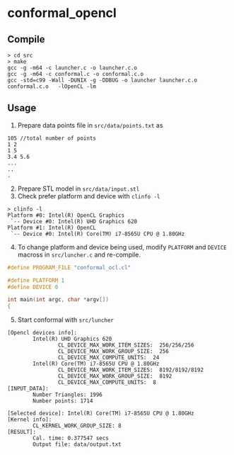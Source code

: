 # conformal_opencl
## Compile
```shell
> cd src
> make
gcc -g -m64 -c launcher.c -o launcher.c.o
gcc -g -m64 -c conformal.c -o conformal.c.o
gcc -std=c99 -Wall -DUNIX -g -DDBUG -o launcher launcher.c.o conformal.c.o   -lOpenCL -lm
```
## Usage
1. Prepare data points file in `src/data/points.txt` as
```
105 //total number of points
1 2
1 5
3.4 5.6
...
..
.
```
2. Prepare STL model in `src/data/input.stl`
3. Check prefer platform and device with `clinfo -l`
```shell
> clinfo -l
Platform #0: Intel(R) OpenCL Graphics
 `-- Device #0: Intel(R) UHD Graphics 620
Platform #1: Intel(R) OpenCL
 `-- Device #0: Intel(R) Core(TM) i7-8565U CPU @ 1.80GHz
 ```
 4. To change platform and device being used, modify `PLATFORM` and `DEVICE` macross in `src/luncher.c` and re-compile.
```c
#define PROGRAM_FILE "conformal_ocl.cl"

#define PLATFORM 1
#define DEVICE 0

int main(int argc, char *argv[])
{
```
5. Start conformal with `src/luncher`
```shell
[Opencl devices info]:
        Intel(R) UHD Graphics 620
                CL_DEVICE_MAX_WORK_ITEM_SIZES:  256/256/256
                CL_DEVICE_MAX_WORK_GROUP_SIZE:  256
                CL_DEVICE_MAX_COMPUTE_UNITS:  24
        Intel(R) Core(TM) i7-8565U CPU @ 1.80GHz
                CL_DEVICE_MAX_WORK_ITEM_SIZES:  8192/8192/8192
                CL_DEVICE_MAX_WORK_GROUP_SIZE:  8192
                CL_DEVICE_MAX_COMPUTE_UNITS:  8
[INPUT_DATA]:
        Number Triangles: 1996
        Number points: 1714

[Selected device]: Intel(R) Core(TM) i7-8565U CPU @ 1.80GHz
[Kernel info]:
        CL_KERNEL_WORK_GROUP_SIZE: 8
[RESULT]:
        Cal. time: 0.377547 secs
        Output file: data/output.txt
```

